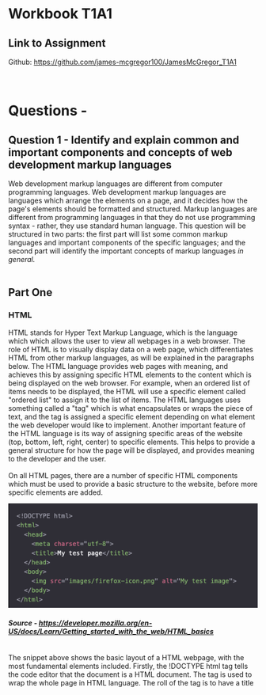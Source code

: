 # Workbook T1A1
## Link to Assignment
Github: https://github.com/james-mcgregor100/JamesMcGregor_T1A1
&nbsp;  
&nbsp;  
&nbsp;  

# Questions - 
## **Question 1 - Identify and explain common and important components and concepts of web development markup languages**
Web development markup languages are different from computer programming languages. Web development markup languages are languages which arrange the elements on a page, and it decides how the page's elements should be formatted and structured. Markup languages are different from programming languages in that they do not use programming syntax - rather, they use standard human language. This question will be structured in two parts: the first part will list some common markup languages and important components of the specific languages; and the second part will identify the important concepts of markup languages *in general.*
&nbsp;  
&nbsp;  
## **Part One**  
### **HTML**
HTML stands for Hyper Text Markup Language, which is the language which which allows the user to view all webpages in a web browser. The role of HTML is to visually display data on a web page, which differentiates HTML from other markup languages, as will be explained in the paragraphs below. The HTML language provides web pages with meaning, and achieves this by assigning specific HTML elements to the content which is being displayed on the web browser. For example, when an ordered list of items needs to be displayed, the HTML will use a specific element called "ordered list" to assign it to the list of items. The HTML languages uses something called a "tag" which is what encapsulates or wraps the piece of text, and the tag is assigned a specific element depending on what element the web developer would like to implement. Another important feature of the HTML language is its way of assigning specific areas of the website (top, bottom, left, right, center) to specific elements. This helps to provide a general structure for how the page will be displayed, and provides meaning to the developer and the user. 
&nbsp;  
&nbsp;     
On all HTML pages, there are a number of specific HTML components which must be used to provide a basic structure to the website, before more specific elements are added. 

![HTML snippet](html.png)
#### ***Source - https://developer.mozilla.org/en-US/docs/Learn/Getting_started_with_the_web/HTML_basics***
&nbsp;  
The snippet above shows the basic layout of a HTML webpage, with the most fundamental elements included. Firstly, the !DOCTYPE html tag tells the code editor that the document is a HTML document. The <html> tag is used to wrap the whole page in HTML language. The roll of the <head> tag is to have a title <title> tag which will display a page title on the tabs of a browser window. And the <meta> tag communicates to the code editor what language the code is being written in. 

Outside of the this are the <body> and <image> tags. The body element holds all of the information for the page inside of it, from the top to the bottom of the page. And the <image> obviously wraps around an image of a link so that it can be displayed in the HTML document. Aside from these elements there are a range of other fundamental components which can be found in most HTML pages when they are constructed, including: <h1>, <h2>, <h3> elements which indicate different sized headings, the <p> tag which indicates a paragraph of text, and the <br> tag which indicates a line break on the HTML page. 
&nbsp;  
&nbsp;  
One of the main components that can be found in HTML pages are "links", which are written as <a> in a HTML page. The HTML pages are able to display hyperlinks in the HTML file which allows users to navigate from one page to another. An example of a "link" component in HTML is presented below - 


&nbsp;  
&nbsp;
### **XML**
&nbsp;  
XML stands for Extensible Markup Language, and is one of the other main markup languages alongside HTML. One of the main differences between XML and HTML is that HTML is used to display data and text on the screen, whereas XML is used to store data as "structured information" (Loshin, Linthicum, Giza). Some important features of XML, which differentiate it from HTML, include: XML's tags are not predefined like HTML tags, and closing tags must be implemented throughout the document, whereas HTML is not as strict with the use of closing tags.   
&nbsp;  
&nbsp;
### **SGML** 
&nbsp;  
SGML (Standard Generalized Markup Language), and is known as the "standard for defining generelized markup language for documents (GeeksForGeeks 2021). HTML is said to have been developed from the SGML language. In other words, HTML is just one kind of a markup language according to the standards outlined in the SGML standards (Muellner and Walsh 1999). SGML code looks similar to HTML and XML, but its components have its own unique characteristics, and differs from HTML and XML. SGML code has the following components: 

#### ***Components of SGML***
&nbsp;    
&nbsp;   

**SGML Declaration**
The SGML document declaration is typically found at the beginning of a SGML document, but can also be found in a separate SGML file. The SGML is essentially a declaration which specificies the various default tags which will be used in the SGML document, what names will be attributed to them, the length of names and numbers, and which (if any) abbreviations are to be allowed in the document (Waslh and Muellner 1999, Page 16).
&nbsp;  
&nbsp;
**Document Type Definition**
Similar to a HTML document, a SGML document must state at the beginning of the document that it is indeed a SGML document. This is done by using the "DOCTYPE" tag, and a different keyword must be used in the doctype tag depending on what kind of file structure is being created, for example - a book, an article or a memorandum (Herwijnen, 1994, page 25-26 ). 
&nbsp;  
&nbsp;
**Document Instance** 
Finally, the document instance is actually the SGML file, with all of the code contained inside of it. The document will comprise of markup language, and of course, the contents of the document (Herwijnen, 1994, page 25-26). 
&nbsp;  
&nbsp;  
## **Part Two** 

The basic concepts found in the SGML/XML markup languages are: semantic markup, elements, attributes, and entities. 

Semantic markup is an important feature of markup languages, gives meaning to the content, and allows intepreting software to interpret the meaning of the content accurately. One example of this is the software which helps people with reading disabilities to interpret what is on a HTML page. Another main reason for including semantic markup in markup languages is to optimize a page for SEO purposes. Search engines are able to access the meaningful tags and elements used throughout the document in order to feed this information into the search engine's algorithms. Depending on the quality of semantic markup used in the document, the page may realise a higher or a lower ranking compared to other pages (Walsh and Muellner 1999, page 8). 

Elements and Attributes are the individual tags which are used throughout the pages created from markup languages. They are typically created with an openining and closing tag, however, in some instances, particularly with HTML, closing tags are not always required. Inside of an element, a class or ID name might be given in order to increase specificity to a particular element, or set of elements. Using IDs and classes can be beneficial for the developer when coding a markup language page as it helps to separate specific elements, and makes the code more readable (Walsh and Muellner 1999, page 9).

General entities are used in markup languages to specifiy special characters, and other pieces of text found in a document. Special characters such as the "copyright" symbol are able to be typed using the "&" symbol along with several characters, which allows the user who is coding the document to easily insert special characters into the document. Also, specific pieces of text which may need to be used many times over throughout a document may be  given something similar to a "variable" which will be written in place of the text, to allow for efficiency and simplicity in coding out the content of the page. Similar to a variable, an entity must be stated explicitly at the beginning of the document, so the document is aware that these entities will be used later on throughout the document (Walsh and Muellner 1999, page 10). 




van Herwijnen, E. (1994). Components of an SGML system. In: Practical SGML. Springer, Boston, MA. https://doi.org/10.1007/978-1-4615-2752-7_3  - Source for SGML, website - https://link.springer.com/chapter/10.1007/978-1-4615-2752-7_3?noAccess=true 
https://www.geeksforgeeks.org/sgml-full-form/ (2021)
https://www.google.com.au/books/edition/DocBook_The_Definitive_Guide/wQ3a1kBygkcC?hl=en&gbpv=0 - Walsh, Muellner (1999)
https://developer.mozilla.org/en-US/docs/Learn/Getting_started_with_the_web/HTML_basics 
Source - https://developer.mozilla.org/en-US/docs/Web/HTML 
Source - https://www.semrush.com/blog/markup-language/
Source - https://www.howtogeek.com/721685/what-is-a-markup-language/ 
Source - Loshin, Linthicum, Giza (https://whatis.techtarget.com/definition/XML-Extensible-Markup-Language)
&nbsp;
&nbsp; 
&nbsp;  
&nbsp;  

## **Question 2 - Define the features of the following technologies that are essential in terms of the development of the internet:**
&nbsp;
### **Introduction**
Since the development of the internet in the 1960s, there have been a number of components which have made up the internet that are still a core part of how the internet operates today.
&nbsp;   
&nbsp;  
### **IP addresses (IPv4 and IPv6)**
IP addresses, or Internet Protocols (both IPv4 and IPv6) are an address used by both devices. They are a personal identity and a unique address of a device, which allows each device to know where exactly they will be sending their data to across the internet.

Most people think of website domain names as being the primary address for a website in the ecosystem of the internet, however, the website domain name is used for reasons of simplicity and expediency. Behind every domain name for a website exists a unique IP address, which is considered to be the actual address for a website. 

The main difference between the IPv4 IP address and the IPv6 IP address is the amount of IP addresses that are able to be created on the network. It is believed that the IPv4 style of IP addresses will eventually run out of space to create new addresses, and this will lead to the adoption of the new, larger scale version of IP addresses, which is known as IPv6. For comparison, the IPv4 style of IP address has 32bits, where as IPv6 has 128bits (Lawrence Williams 2022). Due to the explosion of the human population, increasing technological adoption by the world’s population, and increasing number of computers, the IPv6 style of address will need to be used. It is believed that the IPv6 style will be able to hold a larger number of addresses than IPv4, which IT experts believe will be a sufficient amount for the foreseeable future (Josh Fruhlinger 2022).
&nbsp;  
&nbsp;
## **Explain how Packets have contributed to the development of the internet.**
If one thinks about this in terms of the development of the internet, the invention of Internet Protocols has allowed the world to become more interconnected technologically, and has allowed for communication barriers to be removed between people around the world. IP addresses in general have allowed information to be sent from its original sender to its destination. It has given unique identities for each device on the internet and allows a seamless way for data or information to be sent to one device to another without it being lost, or sent to the wrong device.
&nbsp;  
&nbsp;     
Laurence Williams - https://www.guru99.com/difference-ipv4-vs-ipv6.html 
### **Packets**
When one enquires into the information and data being sent to and from these IP addresses in the digital world, it will become apparent that this “data” or “information” is not just an abstract idea. A piece of data is a very real thing, and in order for this data to be able to travel through digital space and time through the internet, it must be broken down into something called “packets”. For the data to be sent more efficiently over the internet, it must be broken down into packets. This process of breaking data down into packets allows for more data to be sent over the internet simultaneously. By allowing multiple packet from the same piece of data to be sent over the network at the same time - a process called "packet switching" - data is able to flow freely over the network without being caught in a backlog (Cloudfare).

When the data is broken up in to multiple packets to be sent and received over the internet, the data is not simply broken up until a random series of data packets. Rather, the data packets are split up into a logical set of packets, which contain special information. Packets include a variety of components, with the main one being a packet "header". The header is given specific information pertaining to the packet's sender and receiver addresses (Gralla 1998, page 14-15). The information found in the header allows the packet to travel to its intended destination, and is also able to be sent back to the origin of the sender in case the data packet is corrupted and needs to be resent. Without the help of routers, the packets would struggle to travel in the right direction to their final destination. Routers play an important role in intercepting packets along the journey over the network, by interpreting their contents, and forwarding them on to the next router, and finally to help send it on to its final destination. 
&nbsp; 
&nbsp; 
## **Explain how Packets have contributed to the development of the internet.**
Packet switching (previously known as "message blocks) came out of the Cold War era, which was developed by people such as Paul Baran. The idea came from Paul's career at the RAND corporation and was initially implemented on local networks, however packet switching eventually became used on ARPANET, and of course, the internet as it is known today. The main idea behind packet switching was so switch from a centralized network, to a distributed network, where nodes (and later routers) were distributed throughout the network, with no centralized node running the network. Packets were also a part of this development and were designed to be able to travel along other nodes, if certain nodes were attacked and wiped out by the United States' enemys during the height of the Cold War (Paul Baran, 1964).

https://www.rand.org/pubs/research_memoranda/RM3420.html 
https://www.cloudflare.com/en-au/learning/network-layer/what-is-a-packet/ 
https://computer.howstuffworks.com/question525.htm 
&nbsp;   
&nbsp;  
### **Routers and Routing**
The words ‘router’ and ‘routing’ give us clues already as to what they are, and what their function is in relation to the internet. Routers play an integral part of the internet by acting as intermediaries between a sender and a receiver of information, and data. The routers are responsible for initially analyzing the contents of the packets once it arrives at the router, and once analyzed, they are then forwarded on to the next router on the route to its destination. In order for a packet of information to be sent from one computer to another, it must travel along digital pathways, and on these digital pathways there are a number of routers spread at different points throughout the network to receive and forward on data. However, the pathways that data travels from its sender to its receiver do not always occur in straight line from point A to point B, and sometimes data may need be ‘re-routed’ to a router which may branch off in a different direction, and eventually, it will be ‘rerouted’ onwards to its final destination. (Page 37, How the Internet Works by Preston Gralla, 1998)
&nbsp;  
&nbsp; 
## **Explain how Routers and Routing have contributed to the development of the internet.**
Routers and routing's main contribution to the development of the internet have been the role that they play in allowing packets of data to be able to travel between sender and receiver, through the routers. Since the internet has changed from a centralized network of nodes, to become a distributed network, routers play a crucial role in allowing data to flow all around the world. 

&nbsp;  
&nbsp;

### **Domains and DNS**
As mentioned above, IP addresses are the addresses which are the actual addresses of websites, and websites have been given domain names in order to help people remember easily how to find a particular website. Try to imagine for a moment if you were required to remember a random string of numbers instead of the phrase ‘www.facebook.com’. It would make remembering website names much more complex if we were to use IP addresses as opposed to domain names. 
An important component of DNS is ‘caching’. Caching is essentially a repository of data on your computer which stores information of previously visited websites. This data is kept on your computer for a fixed amount of time, and allows your computer to open up the cache files to find the details of a website that you are trying to connect to. If your computer does have this data stored in its cache, then it will be able to connect to a website quicker than if it had to find the details of the website externally, which would involve a process of anywhere between five to eight steps in order to successfully fulfill the user’s request. 
&nbsp;  
&nbsp;
## **Explain how Domains and DNS have contributed to the development of the internet.**
The domain and DNS have played a crucial role in the development of the internet since they they were invented in the 1980s. Due to the growing number of users on the internet, the number of IP addresses grew exponentially, and a solution was needed to store and identify. Initially, all devices connected to the internet were recorded on a .TXT file titled HOSTS.txt. Over time the 
.TXT file was unable to handle the large amount of records being kept in the file, and subsequently, technologists designed what we now call the Domain Name System to mitigate 
scalability issues (Shaw and Fruhlinger 2020). The domain name system was invented in the 1980s to deal with this issue of scaling IP addresses by storing all of the IP addresses and its computer host name in a structured list (Danielle Kehl 2015). This allowed the number of IP addresses to grow into the millions, and is the reason for allowing computers to connect to specific IP addresses without the user needing to remember each individual IP address when visiting websites. 
https://nap.nationalacademies.org/read/11258/chapter/4 
https://slate.com/technology/2015/05/icann-transition-the-interesting-history-of-the-internet-domain-name-system.html
&nbsp;
&nbsp;  
**source** - (Signposts in Cyberspace: The Domain Name System and Internet Navigation, 2005 - page 41, 42 file on my PC*******) 
&nbsp;  
&nbsp;  
## **Question 3 - Define the features of the following technologies that are essential in terms of the development of the internet:**
&nbsp;  
### **TCP**
TCP stands as Transmission Control Protocol, which is a protocol which standardizes, or sets out the method for how data is sent and transmitted across the internet. The Transmission Control Protocol and Internet Protocol (IP) work together in tandem to facilitate the sending, receiving, and travel of data across the internet. The IP address sets out the addresses from the sender and the receiver devices, and the TCP decides how the data will get transmitted throughout the journey of a packet of data, from start to finish.
&nbsp;    
&nbsp;
The TCP/IP architecture consists of four important layers. The layers are - the link layer, the internet layer, the transport layer, and the application layer. A brief explanation will be given below regarding the role that each layer plays in the TCP/IP architecture: 

#### **Link Layer**
#### **Internet Layer**

#### **Transport Layer**

#### **Application Layer**
&nbsp;  
&nbsp;
### **Explain how TCP has contributed to the development of client and server communication over the internet (50 - 150 words for TCP)** 
The TCP has contributed immensely to the development of the internet by providing an architecture which would allow any kind of computer to communicate with another computer (Edwards 2021). This was a big breakthrough which allowed interoperability between different computers, regardless of what operating system each computer is running (Williams 2022).  TCP's main legacy is the fact it has achieved to provide an architecture to allow communication of data on the internet, from all over the world, to any device connected to the internet (Edwards 2021).

*Source - Edwards (2021) - https://developer.mozilla.org/en-US/docs/Web/HTTP/Basics_of_HTTP/Evolution_of_HTTP
*Source - https://www.ibm.com/docs/en/aix/7.1?topic=management-transmission-control-protocolinternet-protocol* 
&nbsp;  
&nbsp;  

### **HTTP and HTTPS**
HTTPS is different from HTTP in that it provides a layer of encryption, and thus is more secure than the HTTP protocol. If a similar form were to be submitted on both HTTP and HTTPS, someone attempting to hack the form would find it easier to access the information from the HTTP protocol, and would have trouble accessing the information via HTTPS. The encryption feature in HTTPS is an invaluable tool for websites, as it gives the company running the website an extra layer of trust and reputability.  
**Source** https://www.cloudflare.com/learning/ssl/why-use-https/ 
&nbsp;  
&nbsp;  
![Diagram of http vs https](https.png)
##### _Image Source - https://cheapsslsecurity.com/blog/http-vs-https-security-the-differences-between-these-protocols/_
&nbsp; 
From the diagram above, we can see that a HTTP website sends plaintext data over the internet to a website server, however, there is no data encryption taking place. These packets of data being sent over the internet are vulnerable to being exploited by hositle actors. HTTPS websites, on the other hand, encrypt their packets of data when they are sent from the website to the server. HTTPS websites are designed for protecting the user's sensitive data, such as their credit card details, passwords, and other sensitive personal information which should not be shared with third parties. The easiest way to determine whether a website is HTTP or HTTPS is whether or not a small padlock symbol is placed in front of the website's url. If the symbol is present, the website is secure - if there is no symbol, the website is not secure. 
&nbsp;
#### **TLS and SSL Encryption**
The main feature of a HTTPS website which facilitates the encryption process is called "Transport Layer Security", or TLS. Before the TLS protocol was implemented, the Security Socket Layer (SSL) was the main security protocol responsible for providing encryption of data sent over the internet. 

&nbsp;  
&nbsp;

This layer of trust is an important development of client and server communication. With the development of the internet, the number of  hackers has also grown, and therefore, the invention of HTTPS is a fundamental feature in the development of the internet over time. Since the early days of the internet, more and more websites have made the change from HTTP to HTTPS for obvious reasons, and the security protocols layers protecting the HTTPS websites have also gone through its own development.
&nbsp;
&nbsp;

### **Explain how HTTP/HTTPS has contributed to the development of client and server communication over the internet (50 - 150 words for HTTP/HTTPS)** 
HTTP from its inception was designed for the purpose of allowing document exchange, and document retrieval (MDN Contributers (Mozilla) 2022). This allowed for exchange over the internet, particularly data exchange, which was not possible before Tim Berners Lee came up with the idea of the Hyper Text Transfer Protocol. 

https://kinsta.com/knowledgebase/tls-vs-ssl/ 
https://aboutssl.org/ssl-guide/ 
https://cheapsslsecurity.com/blog/http-vs-https-security-the-differences-between-these-protocols/ 
https://www.globalsign.com/en/blog/ssl-vs-tls-difference 
https://www.cloudflare.com/en-gb/learning/ssl/why-use-https/ 
https://www.acunetix.com/blog/articles/tls-security-what-is-tls-ssl-part-1/ 
&nbsp;  
&nbsp;
### **Web Browsers (requests, rendering and developer tools)**
Web browsers have made many strides in their development since some of the first browsers were developed and used in 1994, such as Mosaic and Nexus. Today, some of the most popular web browsers used are Google Chrome, Internet Explorer, Mozilla Firefox, and Microsoft Edge. 
For a web browser to be able to display contents on the page, there are a series of steps that must take place before the user is able to see the fully loaded web page. There are a range of components which are needed in order for a web browser to work. A list of components which make up the web browser are as follows: 
&nbsp;  
&nbsp;  
![Image of Web Browser Components Diagram](browserengine.png)
##### _Image Source - https://www.html5rocks.com/en/tutorials/internals/howbrowserswork/#Resources_
&nbsp; 
&nbsp; 
### **User Interface**
&nbsp;
The user interface is responsible for displaying what the user can interact with when they open the web browser. The components of the user interface include elements such as toolbars, address bars, and home buttons.  It must be noted here that the user interface does not include the actual web page display. It only includes the components that are in the browser whether a web page loads or not. 
&nbsp;  
&nbsp;  
### **Browser Engine**
The browser engine is located behind the user interface and is considered to be a sort of intermediary which helps to connect the user interface with the rendering engine. 
&nbsp;  
&nbsp; 
### **Rendering Engine**
The rendering engine is responsible for displaying the elements and code which are written in HTML, XML, CSS, and Javascript. In order for the rendering engine to be able to translate the code into a visual display form on the web browser, the rendering engine must complete a  series of steps. The rendering engine is an important component of a web browser, and without it, the user would not be able to view anything upon opening a web page. Each browser uses a different kind of rendering engine, some of the major rendering engines, according to Neild (2020), are: 

- Webkit (used in Safari)
- Gecko (used in Firefox)
- Blink (used in Chrome)
&nbsp;  
&nbsp;

The rendering engine goes through several steps in order to complete the process of rendering, which can be seen in the diagram below: 
&nbsp;  
&nbsp;

![Rendering Engine Diagram](render.png)
### *Image source - https://www.browserstack.com/guide/browser-rendering-engine*

From this diagram we can see that the rendering engine is completing a range of processes to make sure that the web browser is displaying the web page correctly. A basic overview of the steps required (seen in the diagram above) are outlined below: 
&nbsp;    
&nbsp;

1. The HTML must be parsed initially, which means that the HTML code must be interpreted and broken down into small chunks (or nodes) in order to create what is called a DOM tree. The CSS is also constructed into its own tree called the CSSOM.
2. Secondly, render tree is constructed, whereby the rendering engine determine what kind of order the DOM tree will be displayed in. 
4. Once the layout of the tree has been finalized, the rending engine moves onto the last step of painting the rener tree. This involves colorization of pixels, and converts the information in the render tree to actual visible pictures which are visible in the browser (Unadkat 2019)(Grigorik). 
&nbsp;    
&nbsp;  

The rendering engine does not pull the data and code from any random place, but it is constantly communicating with the networking component of the web browser in order to receive the information to begin rendering. 

**Unadkat (2019)**https://www.browserstack.com/guide/browser-rendering-engine 

**Grigorik** https://developers.google.com/web/fundamentals/performance/critical-rendering-path/render-tree-construction 


Neild (2020) https://www.gizmodo.com.au/2020/12/which-browser-engine-powers-your-web-browsingand-why-does-it-matter/ 
 

https://blog.sessionstack.com/how-javascript-works-the-rendering-engine-and-tips-to-optimize-its-performance-7b95553baeda Zlatkov (2018)
### **Networking**
The networking
layer plays a crucial part in delivering load speed and 
response times when loading web pages, or particular 
elements on web pages. The networking component is used for undertaking requests and calls to the network using protocols such as HTTP. Before making this request, however, web browsers will check to see if the local computer has a HTTP cache, which allows the page to load quicker. If a user has cleared their cache files previously, or if they have never visited a particular website, the networking layer will need to
&nbsp;  
&nbsp;
### **Javascript Interpreter** 
The Javascript intepreter is responsible for implementing the code written in Javascript to be displayed correctly in a web browser. Before the Javascript interpreter allows the Javascript code to be displayed, it must go through a process of evaluating the code to best decide how the 

**Source - Conrad (2018) https://softwareengineeringdaily.com/2018/10/03/javascript-and-the-inner-workings-of-your-browser/**
&nbsp;
&nbsp;
### **UI Backend**
The UI backend component plays the simple roll of displaying and drawing certain elements in the browser, such as check boxs, windows, and widgets. The operating system is what powers this process underneath the UI functions. 

&nbsp;
&nbsp;
### **Data Storage/Persistence**
The data storage component is responsible for storing various types of data related to the user's interactions with web pages through the browser. The browser is able to collect, track, and store the user's data, using different methods of data storage. Some types of data storage include:
&nbsp;  
&nbsp;
- Session storage
- Local storage
- Cookies
 
*source for local storage - https://developer.mozilla.org/en-US/docs/Web/API/Window/localStorage* 

*source for session storage - https://developer.mozilla.org/en-US/docs/Web/API/Window/sessionStorage*

&nbsp;  
The first type of data storage is session storage, where the data is stored in each tab in a browser. If a browser is closed, the data that was entered into or retrieved from the browser will be erased. Session storage thus only provides a temporary form of storage in the browser. Local Storage is similar to session storage, however its expiration date is much longer; it does not expire, even after the user has closed the browser or ended the session.
&nbsp;  
&nbsp;  
Cookies are also a form of storage used to enable faster load times. When  user visits a page, the history of their visit, and their activity on the website is stored in cookies. If the user is to return in the future to the same webpage, these cookies will allow the browser to remember the user, and thus will provide a streamlined experience. The storing of cookies can bring into question possible security risks or data breaches for the user, as they are having their every movement tracked in a web browser. However, over the years browsers and web pages have implemented a permission form that pop-up asking users if they wish to have their cookies stored or not. 

*source - https://www.kaspersky.com/resource-center/definitions/cookies*
&nbsp;  
&nbsp;
### **Developer Tools**
One important feature of web browsers that are used by many developers around the world are the developer tools. The developer tools function in modern day web browsers allows users to inspect the source code that makes up the webpage they are currently viewing. When developers are having problems with certain areas of their code, developer tools allows developers to inspect very specific areas of the web page in order to debug a problem if there is a problem with their code. Developer tools don’t only allow for inspecting code to spot errors or bugs, but they allow for users to change certain elements in the code in real time, and they output the code changes in real time in the browser for the developer to see. 


Steel 2021 https://au.pcmag.com/browsers/85834/30-years-of-browsers-a-quick-history 
About J Query - Web Browsershttps://books.google.com.au/books?id=mRdLDQAAQBAJ&dq=browsers+nexus+mosaic&source=gbs_navlinks_s 
Client and server communication over the internet through web browsers occurs when a client and a server are required to interact with each other. In the case of the web, clients are considered to be computers or devices, and servers are the servers in the backend of the web applications where data is stored. The client interacts with the browser by giving it a command or a request, and the browser subsequently relays that information (if necessary) to the server on the other end. The server then 
https://developer.mozilla.org/en-US/docs/Learn/Getting_started_with_the_web/How_the_Web_works 


Explain how each technology has contributed to the development of client and server communication over the internet (50 - 150 words for each technology)
Client-Server Model - an overview | ScienceDirect Topics
https://www.browserstack.com/guide/browser-rendering-engine - Browser Source - Unadkat (2019)
https://plg.uwaterloo.ca/~migod/papers/2006/jsme-browserRefArch.pdf - A reference Architecture for Web Browsers - Alan Grosskurth
&nbsp;  
&nbsp;  
### **Explain how the Web Browser has contributed to the development of client and server communication over the internet (50 - 150 words for Web Browser)** 
The contribution to client and server communication that web browers is a significant one. The web browser has been responsible for allowing the client to interact with the server by making requests to pull images and data from the server, and the web browser is then responsible for displaying those images and data once the request has been fulfilled (Ionos). One of the specific contributions was the development of the Mosaic browser in the 1990s, which allowed for images, video clips, and graphics to be displayed on the client side instead of the previous browers which only displayed plain text websites (Hart 2004). 


https://www.nsf.gov/discoveries/disc_summ.jsp?cntn_id=100274&org=NSF 
https://www.ionos.com/digitalguide/websites/web-development/server-side-and-client-side-scripting-the-differences/ 
&nbsp;  
&nbsp;
## **Q4 Identify THREE data structures used in the Ruby programming language and explain the reasons for using each.**
Data structures in programming languages contain collections of data, big or small, and have a number of use cases. Primarily, the data structures that hold groups of data are there for someone to access the data, retrieve a piece of data, delete a piece of data, or insert a piece of data. In programming, there are more than one way to store and collate data, and these different methods of structuring and storing data are called “data structures”. Three commonly known data structures in the Ruby programming language are: arrays, hashes, and binary trees. 
&nbsp;  
&nbsp;  
### **Arrays**
&nbsp;
#### **Identify**
Arrays are a data structure which holds a list of variables in an index. An important note to make about arrays is that they are not the same as arrays in other programming languages. Arrays in other programming languages are considered to be static, while arrays in Ruby are considered to be dynamic. This means that static arrays in other programming languages must input the specific size of the array when it is first being added, and its size cannot be modified once it has been created. However, in Ruby’s case, a dynamic array is able to be modified and changed, long after the array has been created. 
A basic array data structure may look something like this:
&nbsp;  
&nbsp; 
Countries = [Australia, Japan, China, Germany] 
&nbsp;   
&nbsp;
&nbsp;  
The elements within an array are ordered in an index, and they are automatically ordered starting from 0 (zero). This allows for data retrieval of particular elements within the array simply by calling upon the index number in the index. In the above example the index would look like this - 
&nbsp;  
&nbsp;  
[0, 1, 2, 3,] 
&nbsp;  
&nbsp;  
#### **Reasons for using an Array**
Arrays are an important data structure to use in programming as they allow the program to hold blocks of important data, which contain many elements. Storing many elements in one index allows the program to access, retrieve or store large amounts of data, and to locate specific pieces of data accurately and easily. Arrays store data in an index in numerical order, starting from the number zero (0). Therefore, it is easy for a piece of data to be located in the array as it has its own unique location among the other data in the array. This can be very convenient when needing to retrieve specific data objects from an array.

Arrays are a particularly great data structure to use to store a group of data that are related to each other. For example, if a program were created about selling animals online, an array may be used to store the data of all dog breeds, or all cat breeds that are bought and sold on the website or application. Moreover, arrays only use one variable to give a value to the array, as opposed to a list of individual variables, and this uses less memory in the program and allows for faster search times.

Although there are several reasons for opting to use an array to store and retrieve data, a Hash could also be a good option, depending on the use cases and the requirements of the company needing access to the data. 


Source for Arrays - https://w3.cs.jmu.edu/spragunr/CS240_F12/ConciseNotes.pdf - page 10-page 11 
Source for Arrays - https://www.google.com.au/books/edition/Learning_Ruby/pYS_Fm5LqUYC?hl=en&gbpv=1&dq=introduction+to+ruby&printsec=frontcover page 93 
Source for Arrays - https://www.google.com.au/books/edition/Ruby_Programming_for_Beginners/3lWSzQEACAAJ?hl=en - page 142 



### **Hashes**
Hashes are similar to arrays, in that they store a group of data. There are two main diffences between hashes and array. Firstly, the elements within an array do not need to be assigned a value or key. Secondly, the hashes are in an unordered index, unlike arrays. For a hash to be correctly written in code, the elements within the hash must be assigned both a value and a key. The keys and values within the hashes are called upon when writing the code to retrieve a piece of data from within the hash. Acording to Castello (2020) some basic use cases for hashes include: listening vocabulary in languages which provide a varieyty of definitions. Each definition would be a new value/key pair. Also, lists of people's names, or usernames. 
Here is a basic example of what a basic hash data structure may look like: 
&nbsp;  
&nbsp;

Days = {"Monday" => 1, "Tuesday" => 2, "Wednesday" => 3, "Thursday" => 4}
&nbsp;  
&nbsp;
In the above example, the word "Day" is the name of the hash, the word "Monday" is the key of the hash, and the number '1' is the value associated with the key word "Monday".
&nbsp;  
&nbsp;
#### **Reasons for using a Hash**
Similar to arrays, hashes also use an index to allow retrieval of individual data items, except the index for an array is different to the index hash's index. In a hash, the index is the "value" (refer to above), as opposed to the strictly set out index numbers that are set out automatically by the programming language.

A reason for opting to use a hash instead of an array might be because of the programmer's choice to set whatever string or integer of their choice to the hash's values. This gives the programmer more freedom in deciding how the hash will be indexed, and how it's "values" will be labeled. For specific circumstances, a programmer might feel this is a better option when building out a data structure for their program. 



*Source for hashes - https://www.google.com.au/books/edition/Learning_Ruby/pYS_Fm5LqUYC?hl=en&gbpv=1&dq=introduction+to+ruby&printsec=frontcover - Chapter 7, page 107*

*Source for hashes -https://books.google.com.au/books/about/Ruby_Programming_for_Beginners.html?id=3lWSzQEACAAJ&redir_esc=y* page 158 

*Castello (2020) - https://www.rubyguides.com/2020/05/ruby-hash-methods/* 

### **Trees**
&nbsp;
&nbsp;  
Trees are another common data structure in the Ruby programming language, and they play a similar role as an array and hash data structure. However, trees are different from arrays and hashes by the way that they store and structure the stored data in a non-linear way. A tree data structure is a top down structure, unlike the arrays and hashes which are left to right. The tree is structured with a root at the very top, and with nodes branching off the root below to the left, and to the right. The nodes which branch off the branches above are called children, as they are descendents of the branches above. Because the tree is structured literally like the structure of a tree in the real world, the term used for searching the tree is "tree traversal", which is different from searching a linear index like a hash or an array. 
&nbsp;  
&nbsp;  
#### **Reasons for using a Tree**
A reason for using a tree over a linear data structure such as a hash or an array is because the tree traversal takes a short amount of time to insert and delete data. On the other hand, trees may become lopsided (on the left or the right side) and this could lead to problems with the data structure. Another reason a programmer may opt to us a tree over other data structure types is due to the hierarchical nature of a tree. If a particular data set requires the the data to be structured in a hierarchical manner, the tree might be the perfect option for this use case. Indeed, it is important to weigh the pros and cons of using a tree, and to determine if your data set requires a more linear approach like a hash and array, or a hierarchical structure like a tree.

*Source https://www.programiz.com/dsa/trees*
Source for Trees - https://w3.cs.jmu.edu/spragunr/CS240_F12/ConciseNotes.pdf - page 93
http://www.cs.uni.edu/~wallingf/teaching/agile-may2010/ruby/programming-ruby.pdf (page 14 for hashes and arrays)
https://www.rubyguides.com/2019/04/ruby-data-structures/ 
https://www.google.com.au/books/edition/Computer_Science_Programming_Basics_in_R/T84ocHBqvEUC?hl=en&gbpv=0 
## **Question 5 -  Describe the features of interpreters and compilers and how they are different.**
Computer programs are written using high-level language, meaning its language is similar to that of human languages; more specifically, the English language (among others). The problem with computer programs being written in high-level language is that computers are not able to understand this type of language. Therefore, computers require programs such as *interpreters* and *compilers* to convert the high-level language code into low-level language code, otherwise known as "machine language".
&nbsp;  
&nbsp;
### **Features of Compilers and Interpreters**
According to Interviewbit (2022), interpreters and compilers share similar features, with some exceptions. 
&nbsp;  
&nbsp;  

*Source https://www.guru99.com/compiler-design-phases-of-compiler.html* 

### **Differences betwen Interpreters and Compilers**
&nbsp;
&nbsp;
#### **Method Used**
The primary difference between interpreters and compilers is the method that each use to convert the program into code. In the case of the compiler, the program is analyzed, and the whole program is converted in code in one setting. This is distinctly different to the interpreter which analyzes small chunks of the program, and converts them into code, one by one. Because the interpreter is constantly analyzing the program line by line, it is providing feedback of any errors that may occur every step of the way (Tripathi 2021). However, because the compiler analyzes and converts the program into code from start to finish in one setting, any errors that are present in the lines of code will not show up until the compiler has finished the conversion (Tripathi 2021).  
&nbsp;
&nbsp;
#### **Execution Speed**
Since the interpreter and compiler both use different methods to convert the source code into machine code, the duration of the conversion varies markedly between the two. Interpreters are able to translate source code quickly, however, because the interpreter stops at each line, the overall conversion time is long. The compiler, on the other hand, is slower to initially translate the source code, but overall duration time is faster, because it does not stop to scan errors line by line like the interpreter (Programiz).
&nbsp;  
&nbsp;
#### **Compatible Programming Languages** 
Finally, the other distinct difference between the interpreter and the compiler is the issue of compatibility of languages. Not all languages are compatible with the interpreter and the compiler. The interpreter is compatible with programming languages such as: Python, Ruby, Javascript and MATLAB. And the compiler is compatible with programming languages such as: C, C++, and C#. 
&nbsp;  
&nbsp; 



Source - https://www.freecodecamp.org/news/compiled-versus-interpreted-languages/
https://www.businessinsider.in/difference-between-compiler-and-interpreter/articleshow/69523408.cms#:~:text=Interpreter%20translates%20just%20one%20statement,the%20process%20is%20much%20slower 

Source - https://www.programiz.com/article/difference-compiler-interpreter 

https://www.geeksforgeeks.org/difference-between-compiler-and-interpreter/ 

Source - https://www.interviewbit.com/blog/difference-between-compiler-and-interpreter/


## **Question 6 -  Identify TWO commonly used programming languages and explain the benefits and drawbacks of each.**
&nbsp;  
## **Identify two commonly used programming languages**
&nbsp;
- Javascript
- Python
&nbsp;     
&nbsp;  

Two commonly used programming languages are Python and Javascript. Both Python and Javascript are two of the most popular programming languages in the world right now, and they both equally possess drawbacks and benefits. 
&nbsp;  
&nbsp;  

## **Explain the benefits and drawbacks of each**
&nbsp;
&nbsp;

## **Javascript**
### **Benefits**

Javascript is known to be a programming language which can be used effectively both in the front-end and in the back-end. Its versatility of use cases means that people can essentially use Javascript by itself, without having to rely on another language for the front-end of the web application, or vice versa with the back-end. This is a major benefit of choosing to program using Javascript. Although Javascript is used on the back-end in development, its reason for its popularity is its effectiveness on the front-end. 
&nbsp;  
&nbsp;  
Javascript is known for its speed compared to other languages such as python. This is because it uses client side script, which means that the Javascript code is actually in the client’s browser, and thus reduces response time as the user is not waiting for the 
https://www.tutorialspoint.com/javascript/javascript_overview.htm 
https://data-flair.training/blogs/advantages-disadvantages-javascript/ 


One of Javascript’s strengths lies in its ability to create dynamic web pages and applications

### **Drawbacks**
One of the major cons of Javascript is that Javascript is 
&nbsp;  
&nbsp;  
## **Python**
### **Benefits**

One of the main benefits of using Python is its popularity among tech communities, because it is open source and free for everyone to use. Surveys suggest that Python is one of the most popular programming languages in the world.
Is a versatile language which can be used for a variety of purposes, including: web development, machine learning, data analysis. However, it really excels with machine learning, data analysis and artificial intelligence. Kumar (2021) explains that Python is one of the better languages to use for AI and machine learning because of its access to a wide array of libraries and communities of developers. They facilitate an increase in the language being widely used, and the knowledge base grows as a result. 
Unlike some other languages, it is also available on a range of operating systems, and as such, developers who are using specific operating systems are not excluded from programming with Python.
Python is considered to be a high-level language, meaning its syntax is close to the syntax of human languages, and is considered an easy programming language to learn (Kumar 2021). This allows more people to get involved in the community, and the amount of people contributing to the development of AI and machine learning algorithms in the Python libraries expand as a result. 


### **Drawbacks**
One of Python’s main drawbacks is that it is considered by many in the tech industry to be a “slow” language. It must pass through a process of interpretation between writing the code and implementing the code. According to Hull (2021) a dynamically typed language such as Python needs to have its code interpreted by an interpreter before transforming into executed code. Other static languages do not have this issue as their variables are 
https://towardsdatascience.com/why-is-python-so-slow-and-how-to-speed-it-up-485b5a84154e 
https://www.geeksforgeeks.org/what-makes-python-a-slow-language/#:~:text=Internally%20Python%20code%20is%20interpreted,PVM%20(Python%20Virtual%20Machine). 
Further research regarding the slow processing speed of Python suggests that the main cause of Python’s slow speed as a dynamically typed language (compared to other dynamically typed languages) is because of its Global Interpreter Lock (GIL). According to McCurdy Python has issues with processing speeds when it is undertaking multi-threaded processes, processing multiple threads simultaneously (McCurdy). However, although Python does have issues relating to processing speeds of multi-threads, people such as McCurdy have figured out ways to get around these issues, such as multiprocessing.
https://www.infoworld.com/article/3637073/python-stands-to-lose-its-gil-and-gain-a-lot-of-speed.html 
Although Python and Javascript both have their own unique drawbacks, they are both very powerful languages, and are also able to compliment each other. As Berga and Ferreira (2021) noted, Python is used on the back-end of Instagram, and Javascript is used on the front-end. This is a perfect example of both languages being used in one of the most popular applications in the world while complimenting each other. 
Source - https://www.imaginarycloud.com/blog/python-vs-javascript/ - 2021
Source (Kumar 2021) - https://www.rtinsights.com/why-python-is-best-for-ai-ml-and-deep-learning/#:~:text=The%20benefits%20of%20making%20Python,the%20popularity%20of%20the%20language. 
Source - -https://www.toptal.com/python/beginners-guide-to-concurrency-and-parallelism-in-python)  - McCurdy 
## **Q7 Identify TWO ethical issues from the areas below and discuss the extent to which an IT professional is ethically responsible in terms of the issue.**
&nbsp;
&nbsp;
## **Ethical Issue 1**

  ### ***Identify Issue*** 
  - Data Privacy - Access to a user’s personal information (medical, family, financial, personal attributes such as sexuality, religion, or beliefs)
&nbsp;  
&nbsp; 
### ***Discuss the extent to which an IT professional is ethically responsible in terms of the issue***
According to the Australian Computer Society's Code of Conduct, and Code of Ethics (Australian Computer Society 2014), the IT professional has a number of ethical responsibilities to uphold. Central to the ACS's Code is the value of placing the interests of society at large, and the public good, above all else, including personal, or business interests. 

Within this primary value, the ACS's Code outlines a range of specific values and actions that an IT professional must uphold. In 1.2.1 subheading J of the Code, the ACS explains that the IT professional must "endeavour to preserve the confidentiality and privacy of the information of others (2014)." This is a clear indication that the IT professional is ethically responsible to protect the privacy of customer's data and sensitive information to the best of their ability and knowledge. 

The developer is responsible for implementing software programs which are collecting, analyzing and distributing customer's private data in accordance with the ACS's Code. 

The issue with ethical responsibility lies in the fact that not all actions deemed unethical are illegal according to certain laws in Australia. Therefore, a IT professional may unintentionally carry out their job role in an unethical manner without realising it.  
&nbsp;  
&nbsp; 
 ### ***Identify a source of legal information relating to the ethical issue and discuss whether the law is helpful in assisting a developer to act in an ethical way. (Word count guide: 200 words max)***
&nbsp;  
&nbsp;  
### **Identify**
The federal Privacy Act 1988 (Commonwealth) of Australia is the primary source of legal information relating to the issues surrounding data privacy and data breaches. The Act (1988) states that businesses (and its employees) are required to protect their customer’s information from a range of threats, including: theft, unauthorised access, misuse, modification and disclosure (Australian Government 2021). The Act (1988) also includes a framework titled the “13 Australian Privacy Principles” which determine the way a business must operate when dealing with the privacy of their customer’s data.
&nbsp;  
&nbsp;  
### **Discuss**
The Privacy Act (1988) and the frameworks within the Act are helpful in assisting a developer to act in an ethical way when dealing with the company’s software, and its customer’s private data. The Act is robust, and provides a wealth of information, including supporting hotlines and government departments who can be contacted if the employee needs any assistance or clarification. The frameworks are very easy to understand, and follow, however, the Privacy Act (1988) unfortunately cannot stop a rogue IT professional from illegally accessing data, or illegally leaking the data. Rogue employees do not follow ethical principles and act outside of the law.

&nbsp;  
&nbsp; 
## **Ethical Issue 2**
 ### ***Identify Issue*** 
 - Criminal acts such as theft, fraud, trafficking and distribution of prohibited substances, and terrorism
&nbsp;  
&nbsp;  
### ***Discuss the extent to which an IT professional is ethically responsible in terms of the issue*** 

&nbsp;    
&nbsp;  
### ***Identify a source of legal information relating to the ethical issue and discuss whether the law is helpful in assisting a developer to act in an ethical way. (Word count guide: 200 words max)*** 

&nbsp;  
&nbsp;  

### ***Conduct research into a case study of ONE of the ethical issues you have chosen. Discuss how an ethical IT professional should respond to the case study and how they might mitigate or prevent ethical breaches. (Word count guide: 400 - 600 words)***
&nbsp;  
### ***Case Study - VW Emissions Scandal*** 
&nbsp;  
I have chosen to research the case study about the Volkswagen fraud scandal committed in Europe. The Volkswagen fraud scandal was uncovered in 2014, and they were found to have installed a secret piece of computer software in a specific model of their car to mislead the authorities about the car's emissions output. The computer software was used to change the emissions output when it was being tested by the authorities, and once testing was finished, the cars produced a much higher output. VW faced a major backlash, and faced criminal charges for evasion of U.S emissions standards, and were fined $2.8billion. This case study is a perfect example to discuss about ethical issues for IT professionals, as the scandal revolves around secret software being sold to Volkswagen, and also secret software being implemented by Volkswagen. 
&nbsp;
&nbsp; 
### **Discuss how an ethical IT professional should respond**

It is clear that the actions by the staff at Volkswagen were unethical, and also illegal, but it is also difficult to discuss how an ethical IT professional should have approached the situation at Volkswagen while the scandal was occurring. It is difficult precisely because there is evidence to suggest, such as the article penned by Santos (2016), that the autocratic leadership that was at the helm of Volkswagen was one of the primary reasons the scandal took place. The head of Volkswagen (during the period of the scandal) was an "autocratic leader" who would never take no for an answer, and engineers were terminated from the company if they did not follow orders (Santos 2016). This leadership style seeped down into the corporate culture of the company, regardless of what was written in the company's Code of Conduct about upholding values and ethics in the workplace.
&nbsp;  
&nbsp;  
If the case study is to be approached by using the highest of ethical 
standards - regardless of the company's culture - then the IT professional involved could have taken ethical action in a variety of ways. If the IT professional had discovered illegal activity within the organisation, regardless of how much pressure they were under to complete their job, they could have blown the whistle and contacted the relevant authorities. 



Source (Santos 2016) - https://ideas.darden.virginia.edu vw-emissions-and-the-3-factors-that-drive-ethical-breakdown 

https://europe.autonews.com/automakers/german-engineering-firm-iav-pleads-guilty-vw-emissions-scandal 

Robert Merkel and Oliver Burmeister (2015)https://theconversation.com/a-code-of-ethics-in-it-just-lip-service-or-something-with-bite-32807 
5 Ethical Issues in Technology to Watch for in 2021 | CompTIA 
Ethical Issues in Information Technology (IT) – GeeksforGeeks 
https://www.natlawreview.com/article/australia-s-online-privacy-bill-and-privacy-act-discussion-paper-first-steps-towards 
 

## **Q8 Explain control flow, using examples from the Ruby programming language**
&nbsp;
&nbsp; 
## **Q9 Explain type coercion**
Type coercion is an action which converts one data type into another data type, for example, an integer into a string, or a string into an integer. 
If one needed to convert an integer into a float by using type coercion, they would write the following code - 
105.to_f
outcome: 105.0

This code has transformed the whole number 105 into a decimal number. 

Type coercion can also be used to change the data type of a number into a string. The following code shows this example - 

25.to_s
Outcome: “25”
As you can see, the integer has now changed into a string and it is surrounded by the double quotation marks. 
&nbsp;  
&nbsp;   
## **Question 10 - Explain data types, using examples** 
There are various different data types in programming languages, and each data type has its own unique classification which tells the program what kind of data type it is. The classification that each data type has allows the program to know how to input or output that particular piece of data. Without data types, individual data would be unrecognizable from other data, and the computer would not know what to do with each piece of data. By assigning data a data type, the computer is able to figure out what to do with each piece of data. 
&nbsp;  
&nbsp;  
## **Numbers** 

### **Integer**
Integers are a data type which are made up of whole numbers, without decimals. Examples of integers are - 
1, 2, 3, 4, 5, 6.
4 + 4 = 8 
Some languages, such as Ruby, cannot handle commas when large number integers are typed to the program, and therefore ruby relies on the underscore “_” to separate the numbers just like a comma would in the English language. 
Numbers (Float)
Floats are different from integers in that they have decimal points, and thus are able to be numbers other than whole numbers. Floats allow the computer to perform calculations that require decimal points. If only integer data types existed, computers would not be able to accurately input and output data, as the decimal places would be left out of the equations.
&nbsp;  
&nbsp;  
*Examples of float numbers are:* 
- 1.1, 2.1, 3.1, 4.1, 5.1, 6.1. 
&nbsp;  
&nbsp;
- 64.58
&nbsp;  
&nbsp;
- 104.20
&nbsp;  
&nbsp;  
### **Boolean**
A boolean is a data type which has two different values - true and false. These values are a fundamental data type in computer science, and they play an important role in programming. The boolean can be used when asking if two objects are the same as each other, or if they are not the same as each other. 
&nbsp;  
&nbsp;  
*Examples of booleans are:*
- True
- False

https://developer.mozilla.org/en-US/docs/Glossary/Boolean 
https://www.rubyguides.com/2019/02/ruby-booleans/ 

### **String**
A string is a line of characters or words which usually represent a line of text. When strings are used in programming they are surrounded by either single quotation, or double quotation marks.  
&nbsp;  
&nbsp;Examples of strings are -
&nbsp;  
&nbsp; 
- “Hello World”
- ‘Hello World’
- “I am 50 years old”
- “50”
&nbsp;  
&nbsp;


Notice that the last string which is "50" looks like a number/integer. Although the number 50 is indeed a number, the presence of double quotation marks in the Ruby programming language means that the number is considered to be a string.
&nbsp;  
&nbsp;

## **Question - 11**
Here’s the problem: “There is a restaurant serving a variety of food. The customers want to be able to buy food of their choice. All the staff just quit, how can you build an app to replace them?”
 - Identify the classes you would use to solve the problem
 - Write a short explanation of why you would use the classes you have identified
&nbsp;  
&nbsp; 
Enter User Details Class 
    Dine in or takeaway?
    Table Number (if eating in)
    Card/Payment Details

Menu Class
  Food Class
    Stir-Fry Items
    Stir-Fry Price
    Curry Items
    Curry Price
    Chef Special Items
    Chef Special Price
    Fried Rice Items
    Fried Rice Price
  Drinks Class
    Alcoholic Drink Items
    Alcoholic Drink Price
    Non-Alcoholic Drink Items
    Alcoholic Drink Price
  Dessert Class
    Mango & Sticky Rice Item
    Mango & Stick Rice Price
    Coconut Icecream Item
    Coconut Icecream Price 

Checkout Class 
## **Question - 12**
Identify and explain the error in the code snippet below that is preventing correct execution of the program.
&nbsp;  
&nbsp;  
## **Question - 13**
The code snippet below looks for the first two elements that are out of order and swaps them; however, it is not producing the correct results. Rewrite the code so that it works correctly.
&nbsp;  
&nbsp;

## **Question - 14**

Demonstrate your algorithmic thinking through completing the following two tasks, in order:
 1. Create a flowchart to outline the steps for listing all prime numbers between 1 and 100 (inclusive). Your flowchart should make use of standard conventions for flowcharts to indicate processes, tasks, actions, or operations
 2. Write pseudocode for the process outlined in your flowchart
&nbsp;  
&nbsp;
## **Question - 15**

Write pseudocode OR Ruby code for the following problem:
You have access to two variables: raining (boolean) and temperature (integer). If it’s raining and the temperature is less than 15 degrees, print to the screen “It’s wet and cold”, if it is less than 15 but not raining print “It’s not raining but cold”. If it’s greater than or equal to 15 but not raining print “It’s warm but not raining”, and otherwise tell them “It’s warm and raining”.

Raining = true 
Not_raining = false
If temperature = <15 
Puts = “it’s wet and cold”
else temperature = <15 + not_raining
Puts = “it’s not raining but cold”
Else if temperature = >=15 + not_raining
Puts = “it’s warm but not raining”
Else if …. Otherwise? 
Puts = “it’s warm and raining”.
&nbsp;  
&nbsp;  

## **Question - 16**
ACME Corporation are hiring a new junior developer, as part of their hiring criteria they've created a "coding skill score" based on the specific competencies they require for this role; the more important the skill is for ACME corp, the more points it contributes to the "coding skill score" The skills are weighted as follows:
 - Python (1)
 - Ruby (2)
 - Bash (4)
 - Git (8)
 - HTML (16)
 - TDD (32)
 - CSS (64)
 - JavaScript (128)
​
 Write a program that allows a user to input their skills and then tells them 
 a) Their overall "coding skill score" 
 b) Skills they may want to learn, and how much each one would improve their score




